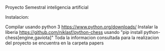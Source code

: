 Proyecto Semestral inteligencia artificial


Instalacion:

Compilar usando python 3 <https://www.python.org/downloads/>
Instalar la liberia <https://github.com/niklasf/python-chess> usando "pip install python-chess[engine,gaviota]"
Toda la informacion consultada para la realizacion del proyecto se encuentra en la carpeta papers